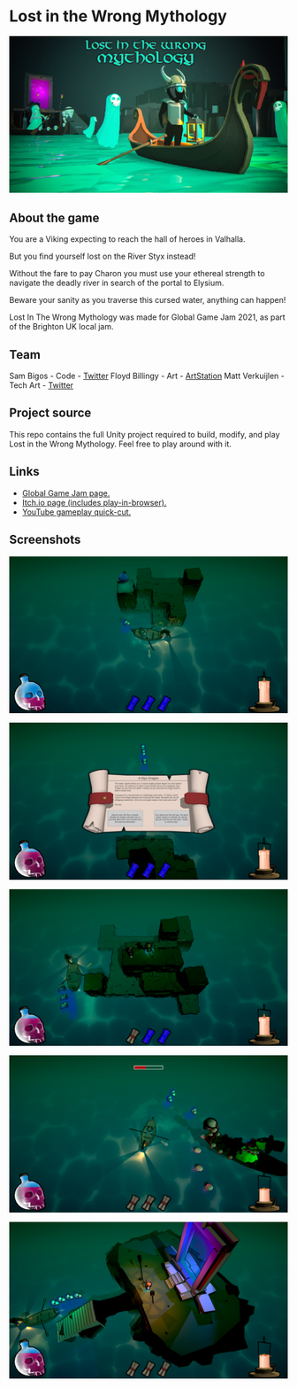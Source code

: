 # Lost in the Wrong Mythology

![Preview Image](Assets/Promo/promo_720.png)

## About the game

You are a Viking expecting to reach the hall of heroes in Valhalla.

But you find yourself lost on the River Styx instead!

Without the fare to pay Charon you must use your ethereal strength to navigate the deadly river in search of the portal to Elysium.

Beware your sanity as you traverse this cursed water, anything can happen!

Lost In The Wrong Mythology was made for Global Game Jam 2021, as part of the Brighton UK local jam.

## Team

Sam Bigos - Code - [Twitter](https://twitter.com/Calneon)
Floyd Billingy - Art - [ArtStation](https://www.artstation.com/floydleroi)
Matt Verkuijlen - Tech Art - [Twitter](https://twitter.com/MattVerkuijlen)

## Project source

This repo contains the full Unity project required to build, modify, and play Lost in the Wrong Mythology. Feel free to play around with it.

## Links

* [Global Game Jam page.](https://globalgamejam.org/2021/games/lost-wrong-mythology-4)
* [Itch.io page (includes play-in-browser).](https://sambigos.itch.io/lost-in-the-wrong-mythology)
* [YouTube gameplay quick-cut.](https://youtu.be/9FCP1Vzh7S8)

## Screenshots

![Preview Image](Assets/Promo/screenshot_1.png)

![Preview Image](Assets/Promo/screenshot_2.png)

![Preview Image](Assets/Promo/screenshot_3.png)

![Preview Image](Assets/Promo/screenshot_7.png)

![Preview Image](Assets/Promo/screenshot_10.png)
